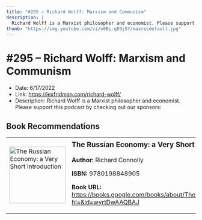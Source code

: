 ```yaml
---
title: "#295 – Richard Wolff: Marxism and Communism"
description: |
  Richard Wolff is a Marxist philosopher and economist. Please support this podcast by checking out our sponsors:"
thumb: "https://img.youtube.com/vi/o0Bi-q89j5Y/maxresdefault.jpg"
---
```


# #295 – Richard Wolff: Marxism and Communism

  - Date: 6/17/2022
  - Link: https://lexfridman.com/richard-wolff/
  - Description: Richard Wolff is a Marxist philosopher and economist. Please support this podcast by checking out our sponsors:

## Book Recommendations

<table style="border: none;"><tr style="border: none;"><td style="border: none;"><img src="https://books.google.com/books/content?id=wyrtDwAAQBAJ&printsec=frontcover&img=1&zoom=1&edge=curl&source=gbs_api" alt="The Russian Economy: a Very Short Introduction" width="150" style="vertical-align: top;"></td><td style="border: none; vertical-align: top;"><h3 style='margin-top: 5'>The Russian Economy: a Very Short Introduction</h3><p><strong>Author:</strong> Richard Connolly</p><p><strong>ISBN:</strong> 9780198848905</p><p><strong>Book URL:</strong> <a href="https://books.google.com/books/about/The_Russian_Economy_a_Very_Short_Introdu.html?hl=&id=wyrtDwAAQBAJ">https://books.google.com/books/about/The_Russian_Economy_a_Very_Short_Introdu.html?hl=&id=wyrtDwAAQBAJ</a></p></td></tr></table>
